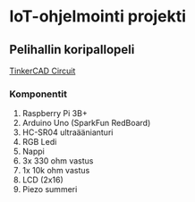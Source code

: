# IoT-ohjelmointi projekti

## Pelihallin koripallopeli

[TinkerCAD Circuit](https://www.tinkercad.com/things/4R87mIRfiRz-iot-projekti?sharecode=Ea1lM735HB9TrEcFXiUK6mqv-xxSH20Ct1si783S-Xo)

### Komponentit
1. Raspberry Pi 3B+
2. Arduino Uno (SparkFun RedBoard)
3. HC-SR04 ultraäänianturi
4. RGB Ledi
5. Nappi
6. 3x 330 ohm vastus
7. 1x 10k ohm vastus
8. LCD (2x16)
9. Piezo summeri
